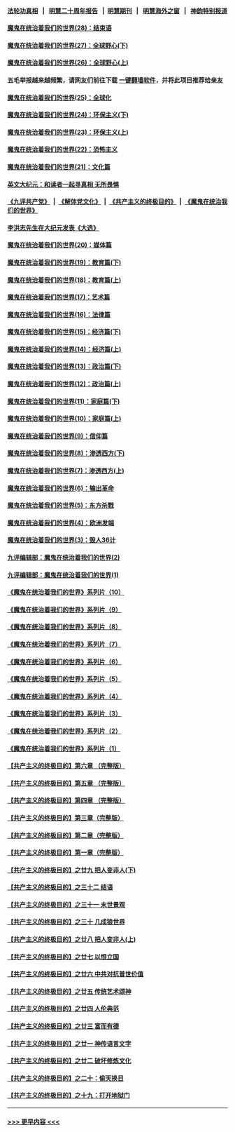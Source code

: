 #### [法轮功真相](https://github.com/gfw-breaker/truth/blob/master/README.md?t=0) &nbsp;&nbsp;|&nbsp;&nbsp; [明慧二十周年报告](https://github.com/gfw-breaker/mh-reports/blob/master/README.md?t=0) &nbsp;&nbsp;|&nbsp;&nbsp;[明慧期刊](https://github.com/gfw-breaker/mh-qikan) &nbsp;&nbsp;|&nbsp;&nbsp; [明慧海外之窗](https://github.com/gfw-breaker/mh-news/blob/master/README.md?t=0) &nbsp;&nbsp;|&nbsp;&nbsp; [神韵特别报道](https://github.com/gfw-breaker/mh-news/blob/master/shenyun.md?t=0)
#### [魔鬼在统治着我们的世界(28)：结束语](../pages/nsc422/n10936246.md?t=07160251) 
#### [魔鬼在统治着我们的世界(27)：全球野心(下)](../pages/nsc422/n10928319.md?t=07160251) 
#### [魔鬼在统治着我们的世界(26)：全球野心(上)](../pages/nsc422/n10900318.md?t=07160251) 
#### 五毛举报越来越频繁，请网友们前往下载 [一键翻墙软件](https://github.com/gfw-breaker/ssr-accounts)，并将此项目推荐给亲友
#### [魔鬼在统治着我们的世界(25)：全球化](../pages/nsc422/n10788205.md?t=07160251) 
#### [魔鬼在统治着我们的世界(24)：环保主义(下)](../pages/nsc422/n10695307.md?t=07160251) 
#### [魔鬼在统治着我们的世界(23)：环保主义(上)](../pages/nsc422/n10688613.md?t=07160251) 
#### [魔鬼在统治着我们的世界(22)：恐怖主义](../pages/nsc422/n10614727.md?t=07160251) 
#### [魔鬼在统治着我们的世界(21)：文化篇](../pages/nsc422/n10597706.md?t=07160251) 
#### [英文大纪元：和读者一起寻真相 无所畏惧](../pages/nsc422/n12542027.md?t=07160251) 
#### [《九评共产党》](https://github.com/begood0513/9ping.md/blob/master/README.md) &nbsp;|&nbsp; [《解体党文化》](../../../../jtdwh.md/blob/master/README.md)  &nbsp;|&nbsp; [《共产主义的终极目的》](../../../../gczydzjmd.md/blob/master/README.md) &nbsp;|&nbsp; [《魔鬼在统治我们的世界》](../../../../mgztzwmdsj.md/blob/master/README.md) 
#### [李洪志先生在大纪元发表《大选》](../pages/nsc422/n12534746.md?t=07160251) 
#### [魔鬼在统治着我们的世界(20)：媒体篇](../pages/nsc422/n10586579.md?t=07160251) 
#### [魔鬼在统治着我们的世界(19)：教育篇(下)](../pages/nsc422/n10564808.md?t=07160251) 
#### [魔鬼在统治着我们的世界(18)：教育篇(上)](../pages/nsc422/n10526970.md?t=07160251) 
#### [魔鬼在统治着我们的世界(17)：艺术篇](../pages/nsc422/n10499093.md?t=07160251) 
#### [魔鬼在统治着我们的世界(16)：法律篇](../pages/nsc422/n10485969.md?t=07160251) 
#### [魔鬼在统治着我们的世界(15)：经济篇(下)](../pages/nsc422/n10469975.md?t=07160251) 
#### [魔鬼在统治着我们的世界(14)：经济篇(上)](../pages/nsc422/n10457370.md?t=07160251) 
#### [魔鬼在统治着我们的世界(13)：政治篇(下)](../pages/nsc422/n10448270.md?t=07160251) 
#### [魔鬼在统治着我们的世界(12)：政治篇(上)](../pages/nsc422/n10444576.md?t=07160251) 
#### [魔鬼在统治着我们的世界(11)：家庭篇(下)](../pages/nsc422/n10440961.md?t=07160251) 
#### [魔鬼在统治着我们的世界(10)：家庭篇(上)](../pages/nsc422/n10435448.md?t=07160251) 
#### [魔鬼在统治着我们的世界(9)：信仰篇](../pages/nsc422/n10432159.md?t=07160251) 
#### [魔鬼在统治着我们的世界(8)：渗透西方(下)](../pages/nsc422/n10429603.md?t=07160251) 
#### [魔鬼在统治着我们的世界(7)：渗透西方(上)](../pages/nsc422/n10426013.md?t=07160251) 
#### [魔鬼在统治着我们的世界(6)：输出革命](../pages/nsc422/n10421536.md?t=07160251) 
#### [魔鬼在统治着我们的世界(5)：东方杀戮](../pages/nsc422/n10417707.md?t=07160251) 
#### [魔鬼在统治着我们的世界(4)：欧洲发端](../pages/nsc422/n10414890.md?t=07160251) 
#### [魔鬼在统治着我们的世界(3)：毁人36计](../pages/nsc422/n10411583.md?t=07160251) 
#### [九评编辑部：魔鬼在统治着我们的世界(2)](../pages/nsc422/n10410036.md?t=07160251) 
#### [九评编辑部：魔鬼在统治着我们的世界(1)](../pages/nsc422/n10406825.md?t=07160251) 
#### [《魔鬼在统治着我们的世界》系列片（10）](../pages/nsc422/n12292670.md?t=07160251) 
#### [《魔鬼在统治着我们的世界》系列片（9）](../pages/nsc422/n12290859.md?t=07160251) 
#### [《魔鬼在统治着我们的世界》系列片（8）](../pages/nsc422/n12287445.md?t=07160251) 
#### [《魔鬼在统治着我们的世界》系列片（7）](../pages/nsc422/n12283425.md?t=07160251) 
#### [《魔鬼在统治着我们的世界》系列片（6）](../pages/nsc422/n12282314.md?t=07160251) 
#### [《魔鬼在统治着我们的世界》系列片（5）](../pages/nsc422/n12281419.md?t=07160251) 
#### [《魔鬼在统治着我们的世界》系列片（4）](../pages/nsc422/n12274024.md?t=07160251) 
#### [《魔鬼在统治着我们的世界》系列片（3）](../pages/nsc422/n12271322.md?t=07160251) 
#### [《魔鬼在统治着我们的世界》系列片（2）](../pages/nsc422/n12269049.md?t=07160251) 
#### [《魔鬼在统治着我们的世界》系列片（1）](../pages/nsc422/n12267575.md?t=07160251) 
#### [【共产主义的终极目的】第六章 （完整版）](../pages/nsc422/n11428913.md?t=07160251) 
#### [【共产主义的终极目的】第五章 （完整版）](../pages/nsc422/n11428912.md?t=07160251) 
#### [【共产主义的终极目的】第四章 （完整版）](../pages/nsc422/n11428907.md?t=07160251) 
#### [【共产主义的终极目的】第三章（完整版）](../pages/nsc422/n11428848.md?t=07160251) 
#### [【共产主义的终极目的】第二章（完整版）](../pages/nsc422/n11428831.md?t=07160251) 
#### [【共产主义的终极目的】第一章（完整版）](../pages/nsc422/n11417651.md?t=07160251) 
#### [【共产主义的终极目的】之廿九 把人变非人(下)](../pages/nsc422/n11344140.md?t=07160251) 
#### [【共产主义的终极目的】之三十二 结语](../pages/nsc422/n11360535.md?t=07160251) 
#### [【共产主义的终极目的】之三十一 末世景观](../pages/nsc422/n11351129.md?t=07160251) 
#### [【共产主义的终极目的】之三十 几成狼世界](../pages/nsc422/n11348280.md?t=07160251) 
#### [【共产主义的终极目的】之廿八 把人变非人(上)](../pages/nsc422/n11340492.md?t=07160251) 
#### [【共产主义的终极目的】之廿七 以恨立国](../pages/nsc422/n11336944.md?t=07160251) 
#### [【共产主义的终极目的】之廿六 中共对抗普世价值](../pages/nsc422/n11324785.md?t=07160251) 
#### [【共产主义的终极目的】之廿五 传统艺术颂神](../pages/nsc422/n11296396.md?t=07160251) 
#### [【共产主义的终极目的】之廿四 人伦典范](../pages/nsc422/n11296397.md?t=07160251) 
#### [【共产主义的终极目的】之廿三 富而有德](../pages/nsc422/n11283598.md?t=07160251) 
#### [【共产主义的终极目的】之廿一 神传语言文字](../pages/nsc422/n11263265.md?t=07160251) 
#### [【共产主义的终极目的】之廿二 破坏修炼文化](../pages/nsc422/n11245728.md?t=07160251) 
#### [【共产主义的终极目的】之二十：偷天换日](../pages/nsc422/n11238846.md?t=07160251) 
#### [【共产主义的终极目的】之十九：打开地狱门](../pages/nsc422/n11206376.md?t=07160251) 

----
#### [ >>> 更早内容 <<< ](../indexes/nsc422-earlier.md)
